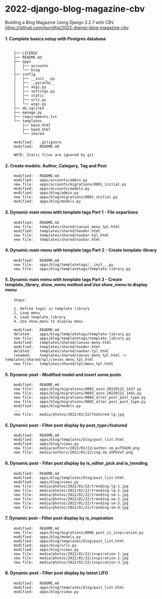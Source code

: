 # 2022-django-blog-magazine-cbv
Building a Blog Magazine Using Django 3.2.7 with CBV
https://github.com/gurnitha/2022-django-blog-magazine-cbv


#### 1. Complete basics setup with Postgres database

        .
        ├── LICENSE
        ├── README.md
        ├── apps
        │   ├── accounts
        │   └── blog
        ├── config
        │   ├── __init__.py
        │   ├── __pycache__
        │   ├── asgi.py
        │   ├── settings.py
        │   ├── static
        │   ├── urls.py
        │   └── wsgi.py
        ├── db.sqlite3
        ├── manage.py
        ├── requirements.txt
        └── templates
            ├── base.html
            ├── haed.html
            └── shared

        modified:   .gitignore
        modified:   README.md

        NOTE: Static files are ignored by git


#### 2. Create models: Author, Category, Tag and Post

        modified:   README.md
        modified:   apps/accounts/admin.py
        new file:   apps/accounts/migrations/0001_initial.py
        modified:   apps/accounts/models.py
        modified:   apps/blog/admin.py
        new file:   apps/blog/migrations/0001_initial.py
        modified:   apps/blog/models.py


#### 3. Dynamic main menu with template tags Part 1 - File separtions

        modified:   README.md
        new file:   templates/shared/canvas_menu_tpl.html
        modified:   templates/shared/header.html
        new file:   templates/shared/navbar-tpl.html
        new file:   templates/shared/navbar.html


#### 4. Dynamic main menu with template tags Part 2 - Create template-library

        modified:   README.md
        new file:   apps/blog/templatetags/__init__.py
        new file:   apps/blog/templatetags/template-library.py


#### 5. Dynamic main menu with template tags Part 3 - Create template_library, show_menu method and Use show_menu to display menu

        Steps:

        1. Define logic in template library
        2. Loop menu
        3. Load template_library
        4. Use show_menu to display menu

        modified:   README.md
        deleted:    apps/blog/templatetags/template-library.py
        new file:   apps/blog/templatetags/template_library.py
        modified:   templates/shared/canvas-menu.html
        modified:   templates/shared/header.html
        deleted:    templates/shared/navbar-tpl.html
        renamed:    templates/shared/canvas_menu_tpl.html -> templates/shared/tpl/canvas_menu_tpl.html
        new file:   templates/shared/tpl/menu_tpl.html


#### 5. Dynamic post - Modified model and insert some posts

        modified:   README.md
        new file:   apps/blog/migrations/0002_auto_20220122_1437.py
        new file:   apps/blog/migrations/0003_auto_20220122_1441.py
        new file:   apps/blog/migrations/0004_alter_post_post_type.py
        new file:   apps/blog/migrations/0005_alter_post_post_type.py
        modified:   apps/blog/models.py
        ...
        new file:   media/photos/2022/01/22/featured-lg.jpg


#### 5. Dynamic post - Filter post display by post_type=featured

        modified:   README.md
        modified:   apps/blog/templates/blog/post_list.html
        modified:   apps/blog/views.py
        new file:   media/authors/2022/01/22/author-sm_pvTVA2N.png
        new file:   media/authors/2022/01/22/ing-sm_o5PeVaT.png


#### 6. Dynamic post - Filter post display by is_editor_pick and is_trending

        modified:   README.md
        modified:   apps/blog/templates/blog/post_list.html
        modified:   apps/blog/views.py
        new file:   media/photos/2022/01/22/trending-lg-1.jpg
        new file:   media/photos/2022/01/22/trending-lg-2.jpg
        new file:   media/photos/2022/01/22/trending-sm-1.jpg
        new file:   media/photos/2022/01/22/trending-sm-2.jpg
        new file:   media/photos/2022/01/22/trending-sm-3.jpg
        new file:   media/photos/2022/01/22/trending-sm-4.jpg


#### 7. Dynamic post - Filter post display by is_inspiration

        modified:   README.md
        new file:   apps/blog/migrations/0006_post_is_inspiration.py
        modified:   apps/blog/models.py
        modified:   apps/blog/templates/blog/post_list.html
        modified:   apps/blog/urls.py
        modified:   apps/blog/views.py
        new file:   media/photos/2022/01/22/inspiration-1.jpg
        new file:   media/photos/2022/01/22/inspiration-2.jpg
        new file:   media/photos/2022/01/22/inspiration-3.jpg


#### 8. Dynamic post - Filter post display by latest LIFO

        modified:   README.md
        modified:   apps/blog/templates/blog/post_list.html
        modified:   apps/blog/views.py